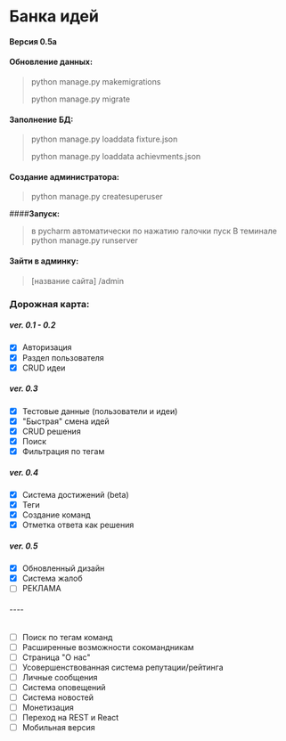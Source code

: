 # Банка идей
#### Версия 0.5a

#### Обновление данных: 
> python manage.py makemigrations
> 
> python manage.py migrate 

#### Заполнение БД:
> python manage.py loaddata fixture.json
> 
> python manage.py loaddata achievments.json

#### Создание администратора:
> python manage.py createsuperuser

####**Запуск:**
> в pycharm автоматически по нажатию галочки пуск
> В теминале python manage.py runserver

#### Зайти в админку: 
> [название сайта] /admin

### Дорожная карта:
##### ver. 0.1 - 0.2
- [x] Авторизация
- [x] Раздел пользователя
- [x] CRUD идеи

##### ver. 0.3

- [x] Тестовые данные (пользователи и идеи)
- [x] "Быстрая" смена идей
- [x] CRUD решения
- [x] Поиск
- [x] Фильтрация по тегам

##### ver. 0.4
- [x] Система достижений (beta)
- [x] Теги
- [x] Создание команд 
- [x] Отметка ответа как решения

##### ver. 0.5
- [x] Обновленный дизайн
- [x] Система жалоб
- [ ] РЕКЛАМА

###### ----

- [ ] Поиск по тегам команд
- [ ] Расширенные возможности сокомандникам
- [ ] Страница "О нас"
- [ ] Усовершенствованная система репутации/рейтинга
- [ ] Личные сообщения
- [ ] Система оповещений
- [ ] Система новостей
- [ ] Монетизация
- [ ] Переход на REST и React
- [ ] Мобильная версия